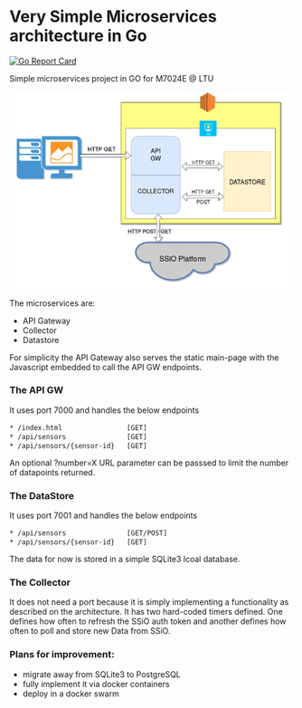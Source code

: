 # Very Simple Microservices architecture in Go

[![Go Report Card](https://goreportcard.com/badge/github.com/florianakos/go-microserv)](https://goreportcard.com/report/github.com/florianakos/go-microserv)

Simple microservices project in GO for M7024E @ LTU

![Basic architecture](https://github.com/florianakos/go-microserv/blob/master/static/Screenshot%20from%202019-01-05%2023-15-12.png "Basic Architecture")

The microservices are:
* API Gateway
* Collector
* Datastore

For simplicity the API Gateway also serves the static main-page with the Javascript embedded to call the API GW endpoints.

### The API GW

It uses port 7000 and handles the below endpoints
```
* /index.html                [GET]
* /api/sensors               [GET]
* /api/sensors/{sensor-id}   [GET]
```
An optional ?number=X URL parameter can be passsed to limit the number of datapoints returned.

### The DataStore

It uses port 7001 and handles the below endpoints
```
* /api/sensors               [GET/POST]
* /api/sensors/{sensor-id}   [GET]
```
The data for now is stored in a simple SQLite3 lcoal database.

### The Collector

It does not need a port because it is simply implementing a functionality as described on the architecture.
It has two hard-coded timers defined. One defines how often to refresh the SSiO auth token and another defines how often to poll and store new Data from SSiO.


### Plans for improvement:
* migrate away from SQLite3 to PostgreSQL
* fully implement it via docker containers
* deploy in a docker swarm
